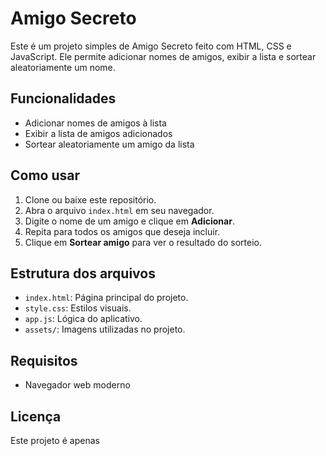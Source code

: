 # Amigo Secreto

Este é um projeto simples de Amigo Secreto feito com HTML, CSS e JavaScript. Ele permite adicionar nomes de amigos, exibir a lista e sortear aleatoriamente um nome.

## Funcionalidades

- Adicionar nomes de amigos à lista
- Exibir a lista de amigos adicionados
- Sortear aleatoriamente um amigo da lista

## Como usar

1. Clone ou baixe este repositório.
2. Abra o arquivo `index.html` em seu navegador.
3. Digite o nome de um amigo e clique em **Adicionar**.
4. Repita para todos os amigos que deseja incluir.
5. Clique em **Sortear amigo** para ver o resultado do sorteio.

## Estrutura dos arquivos

- `index.html`: Página principal do projeto.
- `style.css`: Estilos visuais.
- `app.js`: Lógica do aplicativo.
- `assets/`: Imagens utilizadas no projeto.

## Requisitos

- Navegador web moderno

## Licença

Este projeto é apenas
